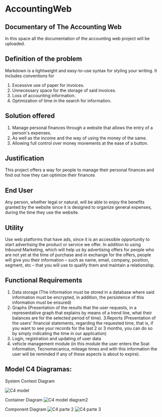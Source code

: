 # AccountingWeb

## Documentary of The Accounting Web

In this space all the documentation of the accounting web project will be uploaded.

## Definition of the problem
Markdown is a lightweight and easy-to-use syntax for styling your writing. It includes conventions for

  1. Excessive use of paper for invoices.
  2. Unnecessary space for the storage of said invoices.
  3. Loss of accounting information.
  4. Optimization of time in the search for information.

    
## Solution offered

  1. Manage personal finances through a website that allows the entry of a person's expenses. 
  2. As well as the income and the way of using the money of the same. 
  3. Allowing full control over money movements at the ease of a button.

## Justification

This project offers a way for people to manage their personal finances and find out how 
they can optimize their finances

## End User
Any person, whether legal or natural, will be able to enjoy the benefits granted by the 
website since it is designed to organize general expenses, during the time they use 
the website.


## Utility

Use web platforms that have ads, since it is an accessible opportunity to start advertising 
the product or service we offer. In addition to using Inbound Marketing, which will help us 
by advertising offers for people who are not yet at the time of purchase and in exchange for 
the offers, people will give you their information – such as name, email, company, position, 
segment, etc – that you will use to qualify them and maintain a relationship.


## Functional Requirements
  1. Data storage (The information must be stored in a database where said information must be 
  encrypted, in addition, the persistence of this information must be ensured)
  2. Graphs (Presentation of the results that the user requests, in a representative graph 
  that explains by means of a trend line, what their balances are for the selected period of time).
  3.Reports (Presentation of the users' financial statements, regarding the requested time, that is, 
  if you want to see your records for the last 2 or 3 months, you can do so by simply indicating the 
  time in our application)
  4. Login, registration and updating of user data
  5. vehicle management module (in this module the user enters the Soat information, Tecnomecanica, 
  mileage times and with this information the user will be reminded if any of these aspects is about to expire).
  
  
## Model C4 Diagramas: 

  System Context Diagram
 
  ![C4 model](https://user-images.githubusercontent.com/55327523/163630793-bbbf0bb6-0448-4d37-98b2-f6df6f0a37b7.png)

  Container Diagram
  ![C4 model diagram2](https://user-images.githubusercontent.com/55327523/163630739-6cb45c12-3711-4a93-b650-e475af53d474.png)

  Component Diagram
  ![C4 parte 2](https://user-images.githubusercontent.com/55327523/163630359-6c58cf49-da8d-4b6c-9cd9-79d04bff63e6.png)
  ![C4 parte 3](https://user-images.githubusercontent.com/55327523/163630372-14b15ada-ab47-429f-9f0c-2203cbdb3c06.png)

  

